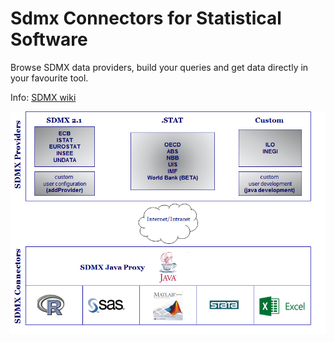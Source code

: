Sdmx Connectors for Statistical Software
====

Browse SDMX data providers, build your queries and get data directly in your favourite tool. 

Info: [SDMX wiki](https://github.com/amattioc/SDMX/wiki)


![My image](https://github.com/amattioc/SDMX/blob/master/docs/resources/sdmx.png)

